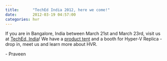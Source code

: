 ```yaml
---
title:      "TechEd India 2012, here we come!"
date:       2012-03-19 04:57:00
categories: hvr
---
```

If you are in Bangalore, India between March 21st and March 23rd, visit us at [TechEd, India](http://india.msteched.com/ "http://india.msteched.com/")! We have a [product tent](http://india.msteched.com/#events "http://india.msteched.com/#events") and a booth for Hyper-V Replica - drop in, meet us and learn more about HVR. 

\- Praveen
